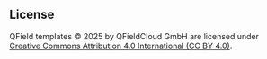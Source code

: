 
## License

QField templates © 2025 by QFieldCloud GmbH are licensed under  
[Creative Commons Attribution 4.0 International (CC BY 4.0)](https://creativecommons.org/licenses/by/4.0/).
